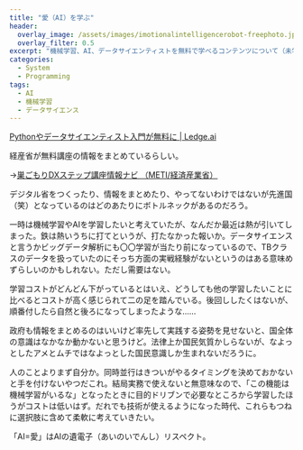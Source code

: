 ```yaml
---
title: "愛（AI）を学ぶ"
header:
  overlay_image: /assets/images/imotionalintelligencerobot-freephoto.jpg
  overlay_filter: 0.5
excerpt: "機械学習、AI、データサイエンティストを無料で学べるコンテンツについて（未学習）"
categories:
  - System
  - Programming
tags:
  - AI
  - 機械学習
  - データサイエンス
---
```


[Pythonやデータサイエンティスト入門が無料に \| Ledge.ai](https://ledge.ai/meti-learning-0225/)

経産省が無料講座の情報をまとめているらしい。

→[巣ごもりDXステップ講座情報ナビ （METI/経済産業省）](https://www.meti.go.jp/policy/it_policy/jinzai/sugomori/index.html)

デジタル省をつくったり、情報をまとめたり、やってないわけではないが先進国（笑）となっているのはどのあたりにボトルネックがあるのだろう。

一時は機械学習やAIを学習したいと考えていたが、なんだか最近は熱が引いてしまった。鉄は熱いうちに打てというが、打たなかった報いか。データサイエンスと言うかビッグデータ解析にも〇〇学習が当たり前になっているので、TBクラスのデータを扱っていたのにそっち方面の実戦経験がないというのはある意味めずらしいのかもしれない。ただし需要はない。

学習コストがどんどん下がっているとはいえ、どうしても他の学習したいことに比べるとコストが高く感じられて二の足を踏んでいる。後回ししたくはないが、順番付したら自然と後ろになってしまったような……

政府も情報をまとめるのはいいけど率先して実践する姿勢を見せないと、国全体の意識はなかなか動かないと思うけど。法律上か国民気質かしらないが、なよっとしたアメとムチではなよっとした国民意識しか生まれないだろうに。

人のことよりまず自分か。同時並行はきついがやるタイミングを決めておかないと手を付けないやつだこれ。結局実務で使えないと無意味なので、「この機能は機械学習がいるな」となったときに目的ドリブンで必要なところから学習したほうがコストは低いはず。だれでも技術が使えるようになった時代、これらもつねに選択肢に含めて柔軟に考えていきたい。

「AI=愛」はAIの遺電子（あいのいでんし）リスペクト。
